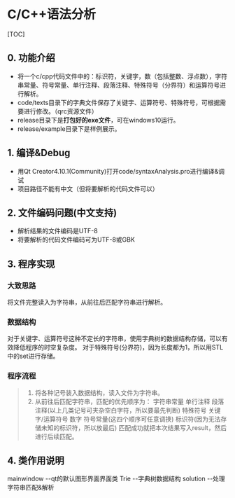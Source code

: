 C/C++语法分析
============
[TOC]
## 0. 功能介绍
* 将一个c/cpp代码文件中的：标识符，关键字，数（包括整数、浮点数），字符串常量、符号常量、单行注释、段落注释、特殊符号（分界符）和运算符号进行解析。
* code/texts目录下的字典文件保存了关键字、运算符号、特殊符号，可根据需要进行修改。（qrc资源文件）
* release目录下是**打包好的exe文件**，可在windows10运行。
* release/example目录下是样例展示。

## 1. 编译&Debug
* 用Qt Creator4.10.1(Community)打开code/syntaxAnalysis.pro进行编译&调试
* 项目路径不能有中文（但将要解析的代码文件可以）

## 2. 文件编码问题(中文支持)
* 解析结果的文件编码是UTF-8
* 将要解析的代码文件编码可为UTF-8或GBK




## 3. 程序实现

### 大致思路
将文件完整读入为字符串，从前往后匹配字符串进行解析。

### 数据结构
对于关键字、运算符号这种不定长的字符串，使用字典树的数据结构存储，可以有效降低程序的时空复杂度。
对于特殊符号(分界符)，因为长度都为1，所以用STL中的set进行存储。

### 程序流程
> 1. 将各种记号装入数据结构，读入文件为字符串。
> 2. 从前往后匹配字符串，匹配的优先顺序为：
>   字符串常量
>   单行注释
>   段落注释(以上几类记号可夹杂空白字符，所以要最先判断)
>   特殊符号
>   关键字/运算符号
>   数字
>   符号常量(这四个顺序可任意调换)
>   标识符(因为无法存储未知的标识符，所以放最后)
>   匹配成功就把本次结果写入result，然后进行后续匹配。

## 4. 类作用说明
mainwindow  --qt的默认图形界面界面类
Trie    --字典树数据结构
solution    --处理字符串匹配&解析